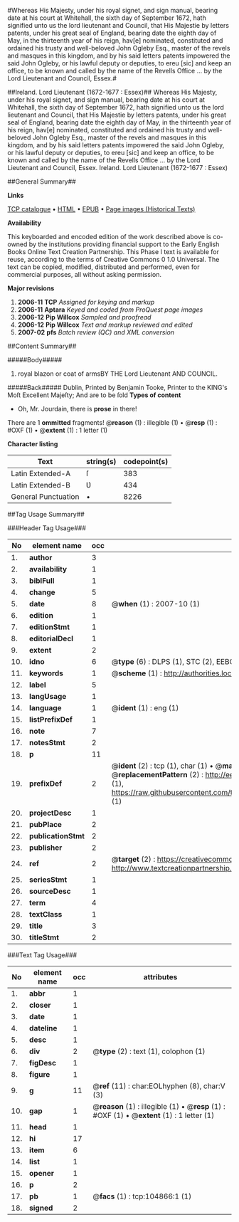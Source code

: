 #Whereas His Majesty, under his royal signet, and sign manual, bearing date at his court at Whitehall, the sixth day of September 1672, hath signified unto us the lord lieutenant and Council, that His Majestie by letters patents, under his great seal of England, bearing date the eighth day of May, in the thirteenth year of his reign, hav[e] nominated, constituted and ordained his trusty and well-beloved John Ogleby Esq., master of the revels and masques in this kingdom, and by his said letters patents impowered the said John Ogleby, or his lawful deputy or deputies, to ereu [sic] and keep an office, to be known and called by the name of the Revells Office ... by the Lord Lieutenant and Council, Essex.#

##Ireland. Lord Lieutenant (1672-1677 : Essex)##
Whereas His Majesty, under his royal signet, and sign manual, bearing date at his court at Whitehall, the sixth day of September 1672, hath signified unto us the lord lieutenant and Council, that His Majestie by letters patents, under his great seal of England, bearing date the eighth day of May, in the thirteenth year of his reign, hav[e] nominated, constituted and ordained his trusty and well-beloved John Ogleby Esq., master of the revels and masques in this kingdom, and by his said letters patents impowered the said John Ogleby, or his lawful deputy or deputies, to ereu [sic] and keep an office, to be known and called by the name of the Revells Office ... by the Lord Lieutenant and Council, Essex.
Ireland. Lord Lieutenant (1672-1677 : Essex)

##General Summary##

**Links**

[TCP catalogue](http://www.ota.ox.ac.uk/tcp/)  • 
[HTML](http://tei.it.ox.ac.uk/tcp/Texts-HTML/free/A46/A46141.html)  • 
[EPUB](http://tei.it.ox.ac.uk/tcp/Texts-EPUB/free/A46/A46141.epub) • 
[Page images (Historical Texts)](https://data.historicaltexts.jisc.ac.uk/view?pubId=eebo-16146759e&pageId=eebo-16146759e-104866-1)

**Availability**

This keyboarded and encoded edition of the
	       work described above is co-owned by the institutions
	       providing financial support to the Early English Books
	       Online Text Creation Partnership. This Phase I text is
	       available for reuse, according to the terms of Creative
	       Commons 0 1.0 Universal. The text can be copied,
	       modified, distributed and performed, even for
	       commercial purposes, all without asking permission.

**Major revisions**

1. __2006-11__ __TCP__ *Assigned for keying and markup*
1. __2006-11__ __Aptara__ *Keyed and coded from ProQuest page images*
1. __2006-12__ __Pip Willcox__ *Sampled and proofread*
1. __2006-12__ __Pip Willcox__ *Text and markup reviewed and edited*
1. __2007-02__ __pfs__ *Batch review (QC) and XML conversion*

##Content Summary##

#####Body#####

1. royal blazon or coat of armsBY THE
Lord Lieutenant
AND
COUNCIL.

#####Back#####
Dublin, Printed by Benjamin Tooke, Printer to the KING's Moſt Excellent Majeſty; And are to be ſold 
**Types of content**

  * Oh, Mr. Jourdain, there is **prose** in there!

There are 1 **ommitted** fragments! 
 @__reason__ (1) : illegible (1)  •  @__resp__ (1) : #OXF (1)  •  @__extent__ (1) : 1 letter (1)

**Character listing**


|Text|string(s)|codepoint(s)|
|---|---|---|
|Latin Extended-A|ſ|383|
|Latin Extended-B|Ʋ|434|
|General Punctuation|•|8226|

##Tag Usage Summary##

###Header Tag Usage###

|No|element name|occ|attributes|
|---|---|---|---|
|1.|__author__|3||
|2.|__availability__|1||
|3.|__biblFull__|1||
|4.|__change__|5||
|5.|__date__|8| @__when__ (1) : 2007-10 (1)|
|6.|__edition__|1||
|7.|__editionStmt__|1||
|8.|__editorialDecl__|1||
|9.|__extent__|2||
|10.|__idno__|6| @__type__ (6) : DLPS (1), STC (2), EEBO-CITATION (1), OCLC (1), VID (1)|
|11.|__keywords__|1| @__scheme__ (1) : http://authorities.loc.gov/ (1)|
|12.|__label__|5||
|13.|__langUsage__|1||
|14.|__language__|1| @__ident__ (1) : eng (1)|
|15.|__listPrefixDef__|1||
|16.|__note__|7||
|17.|__notesStmt__|2||
|18.|__p__|11||
|19.|__prefixDef__|2| @__ident__ (2) : tcp (1), char (1)  •  @__matchPattern__ (2) : ([0-9\-]+):([0-9IVX]+) (1), (.+) (1)  •  @__replacementPattern__ (2) : http://eebo.chadwyck.com/downloadtiff?vid=$1&page=$2 (1), https://raw.githubusercontent.com/textcreationpartnership/Texts/master/tcpchars.xml#$1 (1)|
|20.|__projectDesc__|1||
|21.|__pubPlace__|2||
|22.|__publicationStmt__|2||
|23.|__publisher__|2||
|24.|__ref__|2| @__target__ (2) : https://creativecommons.org/publicdomain/zero/1.0/ (1), http://www.textcreationpartnership.org/docs/. (1)|
|25.|__seriesStmt__|1||
|26.|__sourceDesc__|1||
|27.|__term__|4||
|28.|__textClass__|1||
|29.|__title__|3||
|30.|__titleStmt__|2||


###Text Tag Usage###

|No|element name|occ|attributes|
|---|---|---|---|
|1.|__abbr__|1||
|2.|__closer__|1||
|3.|__date__|1||
|4.|__dateline__|1||
|5.|__desc__|1||
|6.|__div__|2| @__type__ (2) : text (1), colophon (1)|
|7.|__figDesc__|1||
|8.|__figure__|1||
|9.|__g__|11| @__ref__ (11) : char:EOLhyphen (8), char:V (3)|
|10.|__gap__|1| @__reason__ (1) : illegible (1)  •  @__resp__ (1) : #OXF (1)  •  @__extent__ (1) : 1 letter (1)|
|11.|__head__|1||
|12.|__hi__|17||
|13.|__item__|6||
|14.|__list__|1||
|15.|__opener__|1||
|16.|__p__|2||
|17.|__pb__|1| @__facs__ (1) : tcp:104866:1 (1)|
|18.|__signed__|2||

